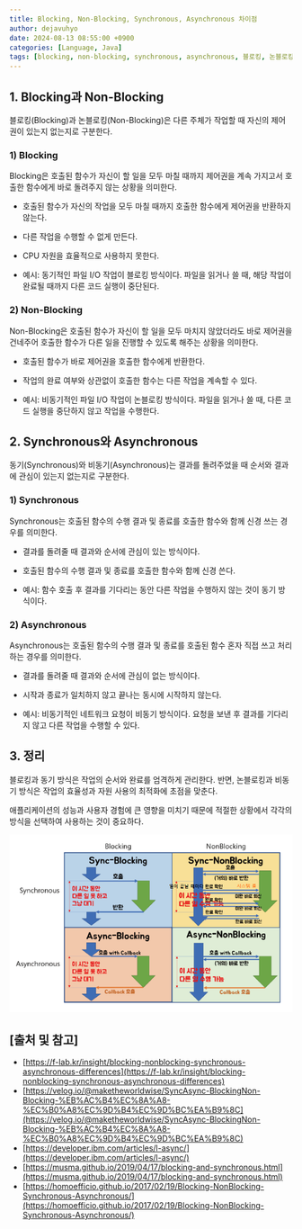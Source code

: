 ```yaml
---
title: Blocking, Non-Blocking, Synchronous, Asynchronous 차이점
author: dejavuhyo
date: 2024-08-13 08:55:00 +0900
categories: [Language, Java]
tags: [blocking, non-blocking, synchronous, asynchronous, 블로킹, 논블로킹, 동기, 비동기]
---
```


## 1. Blocking과 Non-Blocking
블로킹(Blocking)과 논블로킹(Non-Blocking)은 다른 주체가 작업할 때 자신의 제어권이 있는지 없는지로 구분한다.

### 1) Blocking
Blocking은 호출된 함수가 자신이 할 일을 모두 마칠 때까지 제어권을 계속 가지고서 호출한 함수에게 바로 돌려주지 않는 상황을 의미한다.

* 호출된 함수가 자신의 작업을 모두 마칠 때까지 호출한 함수에게 제어권을 반환하지 않는다.

* 다른 작업을 수행할 수 없게 만든다.

* CPU 자원을 효율적으로 사용하지 못한다.

* 예시: 동기적인 파일 I/O 작업이 블로킹 방식이다. 파일을 읽거나 쓸 때, 해당 작업이 완료될 때까지 다른 코드 실행이 중단된다.

### 2) Non-Blocking
Non-Blocking은 호출된 함수가 자신이 할 일을 모두 마치지 않았더라도 바로 제어권을 건네주어 호출한 함수가 다른 일을 진행할 수 있도록 해주는 상황을 의미한다.

* 호출된 함수가 바로 제어권을 호출한 함수에게 반환한다.

* 작업의 완료 여부와 상관없이 호출한 함수는 다른 작업을 계속할 수 있다.

* 예시: 비동기적인 파일 I/O 작업이 논블로킹 방식이다. 파일을 읽거나 쓸 때, 다른 코드 실행을 중단하지 않고 작업을 수행한다.

## 2. Synchronous와 Asynchronous
동기(Synchronous)와 비동기(Asynchronous)는 결과를 돌려주었을 때 순서와 결과에 관심이 있는지 없는지로 구분한다.

### 1) Synchronous
Synchronous는 호출된 함수의 수행 결과 및 종료를 호출한 함수와 함께 신경 쓰는 경우를 의미한다.

* 결과를 돌려줄 때 결과와 순서에 관심이 있는 방식이다.

* 호출된 함수의 수행 결과 및 종료를 호출한 함수와 함께 신경 쓴다.

* 예시: 함수 호출 후 결과를 기다리는 동안 다른 작업을 수행하지 않는 것이 동기 방식이다.

### 2) Asynchronous
Asynchronous는 호출된 함수의 수행 결과 및 종료를 호출된 함수 혼자 직접 쓰고 처리하는 경우를 의미한다.

* 결과를 돌려줄 때 결과와 순서에 관심이 없는 방식이다.

* 시작과 종료가 일치하지 않고 끝나는 동시에 시작하지 않는다.

* 예시: 비동기적인 네트워크 요청이 비동기 방식이다. 요청을 보낸 후 결과를 기다리지 않고 다른 작업을 수행할 수 있다.

## 3. 정리
블로킹과 동기 방식은 작업의 순서와 완료를 엄격하게 관리한다. 반면, 논블로킹과 비동기 방식은 작업의 효율성과 자원 사용의 최적화에 초점을 맞춘다.

애플리케이션의 성능과 사용자 경험에 큰 영향을 미치기 때문에 적절한 상황에서 각각의 방식을 선택하여 사용하는 것이 중요하다.

![comparison](/assets/img/2024-08-13-blocking-non-blocking-synchronous-asynchronous/comparison.png)

## [출처 및 참고]
* [https://f-lab.kr/insight/blocking-nonblocking-synchronous-asynchronous-differences](https://f-lab.kr/insight/blocking-nonblocking-synchronous-asynchronous-differences)
* [https://velog.io/@maketheworldwise/SyncAsync-BlockingNon-Blocking-%EB%AC%B4%EC%8A%A8-%EC%B0%A8%EC%9D%B4%EC%9D%BC%EA%B9%8C](https://velog.io/@maketheworldwise/SyncAsync-BlockingNon-Blocking-%EB%AC%B4%EC%8A%A8-%EC%B0%A8%EC%9D%B4%EC%9D%BC%EA%B9%8C)
* [https://developer.ibm.com/articles/l-async/](https://developer.ibm.com/articles/l-async/)
* [https://musma.github.io/2019/04/17/blocking-and-synchronous.html](https://musma.github.io/2019/04/17/blocking-and-synchronous.html)
* [https://homoefficio.github.io/2017/02/19/Blocking-NonBlocking-Synchronous-Asynchronous/](https://homoefficio.github.io/2017/02/19/Blocking-NonBlocking-Synchronous-Asynchronous/)
